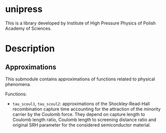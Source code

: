 # unipress
This is a library developed by Institute of High Pressure Physics of Polish Academy of Sciences.

# Description

## Approximations

This submodule contains approximations of functions related to physical phenomena.

Functions:

- `tau_scoul1`, `tau_scoul2`: approximations of the Shockley-Read-Hall recombination capture time accounting for the attraction of the minority carrier by the Coulomb force. They depend on capture length to Coulomb length ratio, Coulomb length to screening distance ratio and original SRH parameter for the considered semiconductor material.




